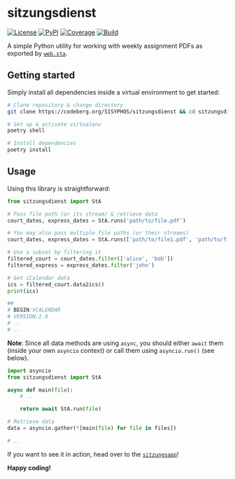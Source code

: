 # sitzungsdienst
[![License](https://badgen.net/badge/license/GPL/blue)](https://codeberg.org/S1SYPHOS/sitzungsdienst/src/branch/main/LICENSE) [![PyPI](https://badgen.net/pypi/v/sitzungsdienst)](https://pypi.org/project/sitzungsdienst) [![Coverage](https://badgen.net/badge/coverage/100/cyan)](https://codeberg.org/S1SYPHOS/sitzungsdienst/src/branch/main/COVERAGE) [![Build](https://ci.codeberg.org/api/badges/S1SYPHOS/sitzungsdienst/status.svg)](https://codeberg.org/S1SYPHOS/sitzungsdienst/issues)

A simple Python utility for working with weekly assignment PDFs as exported by [`web.sta`](https://www.dvhaus.de/leistungen/web.sta).


## Getting started

Simply install all dependencies inside a virtual environment to get started:

```bash
# Clone repository & change directory
git clone https://codeberg.org/S1SYPHOS/sitzungsdienst && cd sitzungsdienst

# Set up & activate virtualenv
poetry shell

# Install dependencies
poetry install
```


## Usage

Using this library is straightforward:

```python
from sitzungsdienst import StA

# Pass file path (or its stream) & retrieve data
court_dates, express_dates = StA.runs('path/to/file.pdf')

# You may also pass multiple file paths (or their streams)
court_dates, express_dates = StA.runs(['path/to/file1.pdf', 'path/to/file2.pdf'])

# Use a subset by filtering it
filtered_court = court_dates.filter(['alice', 'bob'])
filtered_express = express_dates.filter('john')

# Get iCalendar data
ics = filtered_court.data2ics()
print(ics)

##
# BEGIN:VCALENDAR
# VERSION:2.0
# ..
# ..
```

**Note**: Since all data methods are using `async`, you should either `await` them (inside your own `asyncio` context) or call them using `asyncio.run()` (see below).

```python
import asyncio
from sitzungsdienst import StA

async def main(file):
    # ..

    return await StA.run(file)

# Retrieve data
data = asyncio.gather(*[main(file) for file in files])

# ..
```

If you want to see it in action, head over to the [`sitzungsapp`](https://codeberg.org/S1SYPHOS/sitzungsapp)!


**Happy coding!**
